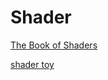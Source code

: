 # Shader

[The Book of Shaders](https://thebookofshaders.com/)

[shader toy](https://www.shadertoy.com/)
